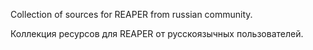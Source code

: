 
Collection of sources for REAPER from russian community.

Коллекция ресурсов для REAPER от русскоязычных пользователей.
